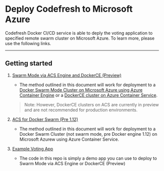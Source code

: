 Deploy Codefresh to Microsoft Azure 
=========

Codefresh Docker CI/CD service is able to deply the voting application to specified remote swarm cluster on Microsoft Azure. To learn more, please use the following links.

---------------

Getting started
---------------

1. [Swarm Mode via ACS Engine and DockerCE (Preview)][1]
    - The method outlined in this document will work for deployment to a [Docker Swarm Mode Cluster on Microsoft Azure using Azure Container Engine][4] or a [DockerCE cluster on Azure Container Service][5]. 
    
    > Note: However, DockerCE clusters on ACS are currently in preview and are not recommended for production environments.   

2. [ACS for Docker Swarm (Pre 1.12)][2]
    - The method outlined in this document will work for deployment to a Docker Swarm Cluster (not swarm mode, pre Docker engine 1.12) on Microsoft Azurew using Azure Container Service.

3. [Example Voting App][3]
    - The code in this repo is simply a demo app you can use to deploy to Swarm Mode via ACS Engine or DockerCE (Preview)

[1]: Swarm-mode.md
[2]: Swarm.md
[3]: https://github.com/jldeen/example-voting-app/tree/ssh-tunnel
[4]: https://github.com/Azure/azure-quickstart-templates/tree/master/101-acsengine-swarmmode
[5]: https://docs.microsoft.com/en-us/azure/container-service/dcos-swarm/container-service-swarm-mode-walkthrough